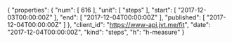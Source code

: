 {
  "properties": {
    "num": [
      616
    ],
    "unit": [
      "steps"
    ],
    "start": [
      "2017-12-03T00:00:00Z"
    ],
    "end": [
      "2017-12-04T00:00:00Z"
    ],
    "published": [
      "2017-12-04T00:00:00Z"
    ]
  },
  "client_id": "https://www-api.jvt.me/fit",
  "date": "2017-12-04T00:00:00Z",
  "kind": "steps",
  "h": "h-measure"
}
